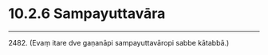 

# 10.2.6 Sampayuttavāra




---

2482\. (Evaṃ itare dve gaṇanāpi sampayuttavāropi sabbe kātabbā.)





